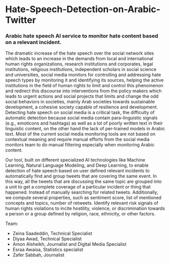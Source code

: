 # Hate-Speech-Detection-on-Arabic-Twitter



### Arabic hate speech AI service to monitor hate content based on a relevant incident.




The dramatic increase of the hate speech over the social network sites which leads to an increase in the demands from local and international human rights organizations, research institutions and corporates, legal institutions, religious institutions, independent scholars in social science and universities, social media monitors for controlling and addressing hate speech types by monitoring it and identifying its sources, helping the active institutions in the field of human rights to limit and control this phenomenon and redirect this discourse into interventions from the policy makers which leads to urgent actions and social projects that limits and change the odd social behaviors in societies, mainly Arab societies towards sustainable development, a cohesive society capable of resilience and development. Detecting hate speech on social media is a critical task, the difficulty of automatic detection because social media contain para-linguistic signals (e.g., emoticons and hashtags) as well as a lot of poorly written text in their linguistic content, on the other hand the lack of per-trained models in Arabic text. Most of the current social media monitoring tools are not based on contextual meaning and require manual efforts from the social media monitors team to do manual filtering especially when monitoring Arabic content.

Our tool, built on different specialized AI technologies like Machine Learning, Natural Language Modeling, and Deep Learning, to enable detection of hate speech based on user defined relevant incidents to automatically find and group tweets that are covering the same event. In this way, all the tweets that are discussing the same topic are grouped into a unit to get a complete coverage of a particular incident or thing that happened. Instead of manually searching for related tweets. Additionally, we compute several properties, such as sentiment score, list of mentioned concepts and topics, number of retweets. Identify relevant risk signals of human rights violations to incite hostility, violence, or discrimination towards a person or a group defined by religion, race, ethnicity, or other factors.


Team: 

- Zeina Saadeddin, Technical Specialist
- Diyaa Awad, Technical Specialist
- Amon Alsheikh, Journalist and Digital Media Specialist
- Esraa Awaisa, Statistics specialist
- Zafer Sabbah, Journalist
